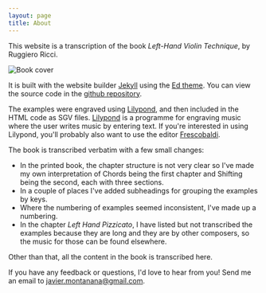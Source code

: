 ```yaml
---
layout: page
title: About
---
```



This website is a transcription of the book *Left-Hand Violin Technique*, by Ruggiero Ricci. 

![Book cover]({{site.baseurl}}/assets/book-cover.jpg)

It is built with the website builder [Jekyll](https://jekyllrb.com) using the [Ed theme](https://minicomp.github.io/ed/). You can view the source code in the [github repository](https://github.com/javiermontanana/ricci-left-hand). 

The examples were engraved using [Lilypond](https://lilypond.org/), and then included in the HTML code as SGV files. [Lilypond](https://lilypond.org/) is a programme for engraving music where the user writes music by entering text. If you're interested in using Lilypond, you'll probably also want to use the editor [Frescobaldi](https://www.frescobaldi.org/).

The book is transcribed verbatim with a few small changes: 

- In the printed book, the chapter structure is not very clear so I've made my own interpretation of Chords being the first chapter and Shifting being the second, each with three sections. 
- In a couple of places I've added subheadings for grouping the examples by keys. 
- Where the numbering of examples seemed inconsistent, I've made up a numbering. 
- In the chapter *Left Hand Pizzicato*, I have listed but not transcribed the examples because they are long and they are by other composers, so the music for those can be found elsewhere.  

Other than that, all the content in the book is transcribed here. 

If you have any feedback or questions, I'd love to hear from you! Send me an email to [javier.montanana@gmail.com](mailto:javier.montanana@gmail.com).